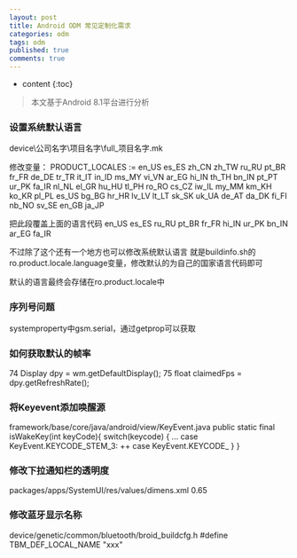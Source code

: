 ```yaml
---
layout: post
title: Android ODM 常见定制化需求
categories: odm
tags: odm
published: true
comments: true
---
```

* content
{:toc}

> 本文基于Android 8.1平台进行分析

### 设置系统默认语言
device\公司名字\项目名字\full_项目名字.mk

修改变量：
PRODUCT_LOCALES := en_US es_ES zh_CN zh_TW ru_RU pt_BR fr_FR de_DE tr_TR it_IT in_ID ms_MY vi_VN ar_EG hi_IN th_TH bn_IN pt_PT ur_PK fa_IR nl_NL el_GR hu_HU tl_PH ro_RO cs_CZ iw_IL my_MM km_KH ko_KR pl_PL es_US bg_BG hr_HR lv_LV lt_LT sk_SK uk_UA de_AT da_DK fi_FI nb_NO sv_SE en_GB ja_JP

把此段覆盖上面的语言代码
en_US es_ES ru_RU pt_BR fr_FR hi_IN ur_PK bn_IN ar_EG fa_IR

不过除了这个还有一个地方也可以修改系统默认语言
就是buildinfo.sh的ro.product.locale.language变量，修改默认的为自己的国家语言代码即可

默认的语言最终会存储在ro.product.locale中






### 序列号问题
   systemproperty中gsm.serial，通过getprop可以获取

### 如何获取默认的帧率
74          Display dpy = wm.getDefaultDisplay();
75          float claimedFps = dpy.getRefreshRate();



### 将Keyevent添加唤醒源
 framework/base/core/java/android/view/KeyEvent.java
  public static final isWakeKey(int keyCode){
        switch(keycode) {
            ...
            case KeyEvent.KEYCODE_STEM_3:
 ++      case KeyEvent.KEYCODE_
        }
  }


### 修改下拉通知栏的透明度
 packages/apps/SystemUI/res/values/dimens.xml
  <item name="scrim_behind_alpah" format="float" type="dimen">0.65</item>

### 修改蓝牙显示名称
 device/genetic/common/bluetooth/broid_buildcfg.h
 #define TBM_DEF_LOCAL_NAME "xxx"
